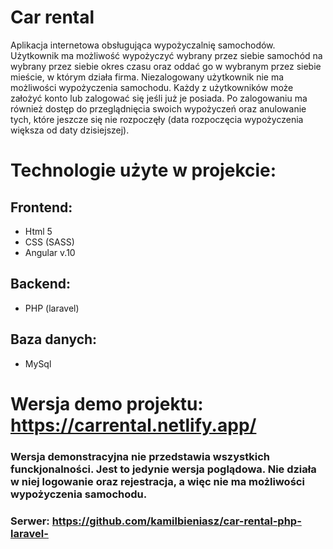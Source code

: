 # Car rental

Aplikacja internetowa obsługująca wypożyczalnię samochodów. Użytkownik ma możliwość wypożyczyć wybrany przez siebie samochód na wybrany przez siebie okres czasu oraz oddać go w wybranym przez siebie mieście, w którym działa firma. Niezalogowany użytkownik nie ma możliwości wypożyczenia samochodu. Każdy z użytkowników może założyć konto lub zalogować się jeśli już je posiada. Po zalogowaniu ma również dostęp do przeglądnięcia swoich wypożyczeń oraz anulowanie tych, które jeszcze się nie rozpoczęły (data rozpoczęcia wypożyczenia większa od daty dzisiejszej).

# Technologie użyte w projekcie:

## Frontend:
- Html 5
- CSS (SASS)
- Angular v.10
## Backend:
- PHP (laravel)
## Baza danych:
- MySql


# Wersja demo projektu: https://carrental.netlify.app/

### Wersja demonstracyjna nie przedstawia wszystkich funckjonalności. Jest to jedynie wersja poglądowa. Nie działa w niej logowanie oraz rejestracja, a więc nie ma możliwości wypożyczenia samochodu.

### Serwer: https://github.com/kamilbieniasz/car-rental-php-laravel-
